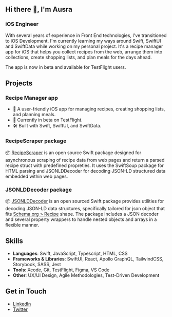 ## Hi there 👋, I'm Ausra


### iOS Engineer

With several years of experience in Front End technologies, I've transitioned to iOS Development. I'm currently learning my ways around Swift, SwiftUI and SwiftData while working on my personal project. It's a recipe manager app for iOS that helps you collect recipes from the web, arrange them into collections, create shopping lists, and plan meals for the days ahead.

The app is now in beta and available for TestFlight users.

## Projects

### Recipe Manager app
- 📱 A user-friendly iOS app for managing recipes, creating shopping lists, and planning meals.
 - 🚀 Currently in beta on TestFlight. 
 - 🛠️ Built with Swift, SwiftUI, and SwiftData.

### RecipeScraper package
  📦 [RecipeScraper](https://github.com/Ausra/RecipeScraper) is an open source Swift package designed for asynchronous scraping of recipe data from web pages and return a parsed recipe struct with predefined propreties. It uses the SwiftSoup package for HTML parsing and JSONLDDecoder for decoding JSON-LD structured data embedded within web pages.

### JSONLDDecoder package
📦 [JSONLDDecoder](https://schema.org/Recipe) is an open sourced Swift package provides utilities for decoding JSON-LD data structures, specifically tailored for json object that fits [Schema.org > Recipe](https://schema.org/Recipe) shape. The package includes a JSON decoder and several property wrappers to handle nested objects and arrays in a flexible manner.
      

## Skills
 - **Languages**: Swift, JavaScript, Typescript, HTML, CSS
 - **Frameworks & Libraries**: SwiftUI, React, Apollo GraphQL, TailwindCSS, Storybook, SASS, Jest
 - **Tools**: Xcode, Git, TestFlight, Figma, VS Code
 - **Other**: UX/UI Design, Agile Methodologies, Test-Driven Development

## Get in Touch
- [LinkedIn](https://www.linkedin.com/in/ausrabalyniene/) 
- [Twitter](https://x.com/AusraMe)

